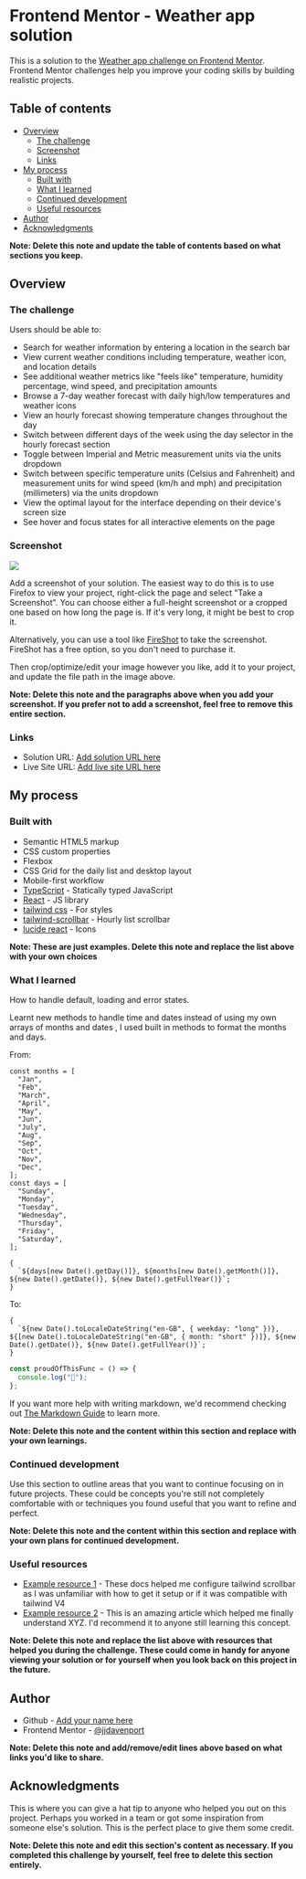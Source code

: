 # Frontend Mentor - Weather app solution

This is a solution to the [Weather app challenge on Frontend Mentor](https://www.frontendmentor.io/challenges/weather-app-K1FhddVm49). Frontend Mentor challenges help you improve your coding skills by building realistic projects.

## Table of contents

- [Overview](#overview)
  - [The challenge](#the-challenge)
  - [Screenshot](#screenshot)
  - [Links](#links)
- [My process](#my-process)
  - [Built with](#built-with)
  - [What I learned](#what-i-learned)
  - [Continued development](#continued-development)
  - [Useful resources](#useful-resources)
- [Author](#author)
- [Acknowledgments](#acknowledgments)

**Note: Delete this note and update the table of contents based on what sections you keep.**

## Overview

### The challenge

Users should be able to:

- Search for weather information by entering a location in the search bar
- View current weather conditions including temperature, weather icon, and location details
- See additional weather metrics like "feels like" temperature, humidity percentage, wind speed, and precipitation amounts
- Browse a 7-day weather forecast with daily high/low temperatures and weather icons
- View an hourly forecast showing temperature changes throughout the day
- Switch between different days of the week using the day selector in the hourly forecast section
- Toggle between Imperial and Metric measurement units via the units dropdown
- Switch between specific temperature units (Celsius and Fahrenheit) and measurement units for wind speed (km/h and mph) and precipitation (millimeters) via the units dropdown
- View the optimal layout for the interface depending on their device's screen size
- See hover and focus states for all interactive elements on the page

### Screenshot

![](./screenshot.jpg)

Add a screenshot of your solution. The easiest way to do this is to use Firefox to view your project, right-click the page and select "Take a Screenshot". You can choose either a full-height screenshot or a cropped one based on how long the page is. If it's very long, it might be best to crop it.

Alternatively, you can use a tool like [FireShot](https://getfireshot.com/) to take the screenshot. FireShot has a free option, so you don't need to purchase it.

Then crop/optimize/edit your image however you like, add it to your project, and update the file path in the image above.

**Note: Delete this note and the paragraphs above when you add your screenshot. If you prefer not to add a screenshot, feel free to remove this entire section.**

### Links

- Solution URL: [Add solution URL here](https://github.com/jjdavenport/weather-app-main)
- Live Site URL: [Add live site URL here](https://jjdavenport.github.io/weather-app-main)

## My process

### Built with

- Semantic HTML5 markup
- CSS custom properties
- Flexbox
- CSS Grid for the daily list and desktop layout
- Mobile-first workflow
- [TypeScript](https://www.typescriptlang.org/) - Statically typed JavaScript
- [React](https://reactjs.org/) - JS library
- [tailwind css](https://tailwindcss.com/) - For styles
- [tailwind-scrollbar](https://github.com/adoxography/tailwind-scrollbar) - Hourly list scrollbar
- [lucide react](https://lucide.dev/) - Icons

**Note: These are just examples. Delete this note and replace the list above with your own choices**

### What I learned

How to handle default, loading and error states.

Learnt new methods to handle time and dates instead of using my own arrays of months and dates , I used built in methods to format the months and days.

From:

```tsx
const months = [
  "Jan",
  "Feb",
  "March",
  "April",
  "May",
  "Jun",
  "July",
  "Aug",
  "Sep",
  "Oct",
  "Nov",
  "Dec",
];
const days = [
  "Sunday",
  "Monday",
  "Tuesday",
  "Wednesday",
  "Thursday",
  "Friday",
  "Saturday",
];

{
  `${days[new Date().getDay()]}, ${months[new Date().getMonth()]}, ${new Date().getDate()}, ${new Date().getFullYear()}`;
}
```

To:

```tsx
{
  `${new Date().toLocaleDateString("en-GB", { weekday: "long" })}, ${[new Date().toLocaleDateString("en-GB", { month: "short" })]}, ${new Date().getDate()}, ${new Date().getFullYear()}`;
}
```

```js
const proudOfThisFunc = () => {
  console.log("🎉");
};
```

If you want more help with writing markdown, we'd recommend checking out [The Markdown Guide](https://www.markdownguide.org/) to learn more.

**Note: Delete this note and the content within this section and replace with your own learnings.**

### Continued development

Use this section to outline areas that you want to continue focusing on in future projects. These could be concepts you're still not completely comfortable with or techniques you found useful that you want to refine and perfect.

**Note: Delete this note and the content within this section and replace with your own plans for continued development.**

### Useful resources

- [Example resource 1](https://adoxography.github.io/tailwind-scrollbar/) - These docs helped me configure tailwind scrollbar as I was unfamiliar with how to get it setup or if it was compatible with tailwind V4
- [Example resource 2](https://www.example.com) - This is an amazing article which helped me finally understand XYZ. I'd recommend it to anyone still learning this concept.

**Note: Delete this note and replace the list above with resources that helped you during the challenge. These could come in handy for anyone viewing your solution or for yourself when you look back on this project in the future.**

## Author

- Github - [Add your name here](https://github.com/jjdavenport)
- Frontend Mentor - [@jjdavenport](https://www.frontendmentor.io/profile/jjdavenport)

**Note: Delete this note and add/remove/edit lines above based on what links you'd like to share.**

## Acknowledgments

This is where you can give a hat tip to anyone who helped you out on this project. Perhaps you worked in a team or got some inspiration from someone else's solution. This is the perfect place to give them some credit.

**Note: Delete this note and edit this section's content as necessary. If you completed this challenge by yourself, feel free to delete this section entirely.**
